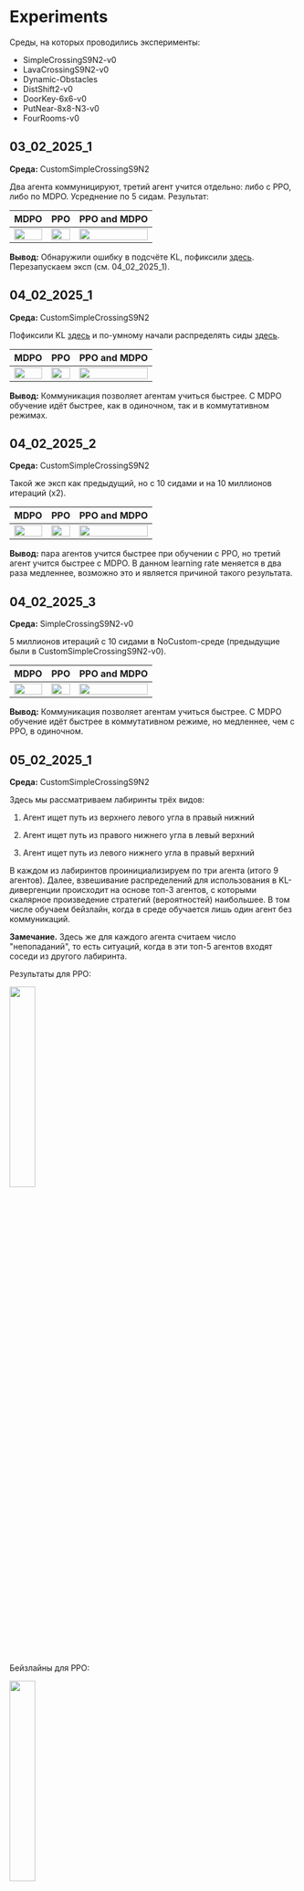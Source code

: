 # Experiments

Среды, на которых проводились эксперименты:

- SimpleCrossingS9N2-v0
- LavaCrossingS9N2-v0
- Dynamic-Obstacles
- DistShift2-v0
- DoorKey-6x6-v0
- PutNear-8x8-N3-v0
- FourRooms-v0

## 03_02_2025_1

**Среда:** CustomSimpleCrossingS9N2

Два агента коммуницируют, третий агент учится отдельно: либо с PPO, либо по MDPO. Усреднение по 5 сидам. Результат:

| MDPO  | PPO | PPO and MDPO |
|:-------------:|:-------------:|:-------------:|
| <img src="03_02_2025_1/mdpo.png" width="100%">  | <img src="03_02_2025_1/ppo.png" width="100%">  | <img src="03_02_2025_1/ppo_mdpo.png" width="100%">  |


**Вывод:** Обнаружили ошибку в подсчёте KL, пофиксили [здесь](https://github.com/RLHF-And-Friends/FedRL/commit/a42e06d3b850032b899a786ddbaa7c8bf9ed3496). Перезапускаем эксп (см. 04_02_2025_1).

## 04_02_2025_1

**Среда:** CustomSimpleCrossingS9N2

Пофиксили KL [здесь](https://github.com/RLHF-And-Friends/FedRL/commit/a42e06d3b850032b899a786ddbaa7c8bf9ed3496) и по-умному начали распределять сиды [здесь](https://github.com/RLHF-And-Friends/FedRL/commit/5e3a7ea9ce056bab3cc244c85e35ecf2488758c3).

| MDPO  | PPO | PPO and MDPO |
|:-------------:|:-------------:|:-------------:|
| <img src="04_02_2025_1/mdpo.png" width="100%">  | <img src="04_02_2025_1/ppo.png" width="100%">  | <img src="04_02_2025_1/ppo_mdpo.png" width="100%">  |


**Вывод:** Коммуникация позволяет агентам учиться быстрее. С MDPO обучение идёт быстрее, как в одиночном, так и в коммутативном режимах.

## 04_02_2025_2

**Среда:** CustomSimpleCrossingS9N2

Такой же эксп как предыдущий, но с 10 сидами и на 10 миллионов итераций (x2).

| MDPO  | PPO | PPO and MDPO |
|:-------------:|:-------------:|:-------------:|
| <img src="04_02_2025_2/mdpo.png" width="100%">  | <img src="04_02_2025_2/ppo.png" width="100%">  | <img src="04_02_2025_2/ppo_mdpo.png" width="100%">  |



**Вывод:** пара агентов учится быстрее при обучении с PPO, но третий агент учится быстрее с MDPO. В данном learning rate меняется в два раза медленнее, возможно это и является причиной такого результата.

## 04_02_2025_3

**Среда:** SimpleCrossingS9N2-v0

5 миллионов итераций с 10 сидами в NoCustom-среде (предыдущие были в CustomSimpleCrossingS9N2-v0).

| MDPO  | PPO | PPO and MDPO |
|:-------------:|:-------------:|:-------------:|
| <img src="04_02_2025_3/mdpo.png" width="100%">  | <img src="04_02_2025_3/ppo.png" width="100%">  | <img src="04_02_2025_3/ppo_mdpo.png" width="100%">  |


**Вывод:** Коммуникация позволяет агентам учиться быстрее. С MDPO обучение идёт быстрее в коммутативном режиме, но медленнее, чем с PPO, в одиночном.

## 05_02_2025_1

**Среда:** CustomSimpleCrossingS9N2

Здесь мы рассматриваем лабиринты трёх видов:

1. Агент ищет путь из верхнего левого угла в правый нижний

2. Агент ищет путь из правого нижнего угла в левый верхний

3. Агент ищет путь из левого нижнего угла в правый верхний

В каждом из лабиринтов проинициализируем по три агента (итого 9 агентов). Далее, взвешивание распределений для использования в KL-дивергенции происходит на основе топ-3 агентов, с которыми скалярное произведение стратегий (вероятностей) наибольшее. В том числе обучаем бейзлайн, когда в среде обучается лишь один агент без коммуникаций.

**Замечание.** Здесь же для каждого агента считаем число "непопаданий", то есть ситуаций, когда в эти топ-5 агентов входят соседи из другого лабиринта.

Результаты для PPO:

<img src="05_02_2025_1/ppo.png" width="30%">

Бейзлайны для PPO:

<img src="05_02_2025_1/ppo_baselines.png" width="30%">

**Вывод:** первая и третья группы учатся быстрее в single-режиме, чем с выбором top-3 соседей. В то же время агент из второй группы (правый нижний угол -> левый верхний) почти не учится. 

Результаты для MDPO:

<img src="05_02_2025_1/mdpo.png" width="30%">

Бейзлайны для MDPO:

<img src="05_02_2025_1/mdpo_baselines.png" width="30%">

**Вывод:** первая и третья группы учатся быстрее в федеративном постановке (с выбором top-3 соседей), чем в single-режиме. В то же время агент из второй группы (правый нижний угол -> левый верхний) почти не учится в single-режиме, однако в федеративной постановке вторая группа учится, но хуже, чем первая и третья группы.

Бейзлайны на одном графике:

<img src="05_02_2025_1/ppo_mdpo_baselines.png" width="30%">

**Вывод:** в бейзлайнах PPO и MDPO агент из второй группы не учится, а для агентов из первой и третьей группы бейзлайны учатся быстрее с PPO.


## 05_02_2025_2

**Среда:** CustomSimpleCrossingS9N2

Такой же сетап как выше (05_02_2025_1), но взвешиваем только агентов из того же лабиринта на основе их среднего reward'а на момент последней коммуникации. В том числе обучаем бейзлайн, когда в среде обучается лишь один агент без коммуникаций.

| MDPO  | PPO | PPO and MDPO |
|:-------------:|:-------------:|:-------------:|
| <img src="05_02_2025_2/mdpo.png" width="100%">  | <img src="05_02_2025_2/ppo.png" width="100%">  | <img src="05_02_2025_2/ppo_mdpo.png" width="100%">  |


Видим, что для MDPO и PPO бейзлайны (отдельно обучающиеся агенты) показывают результат хуже, чем в федеративном сетапе. Более того, с MDPO обучение идёт быстрее.

Бейзлайны на одном графике:

<img src="05_02_2025_2/ppo_mdpo_baselines.png" width="30%">

Таким образом, MDPO сначала обгоняет PPO, но потом сильно уступает.

## 10_02_2025_1

**Среда:** CustomSimpleCrossingS9N2

Запускаем обучение бейзлайна с различными коэффициентами регуляризации перед KL-термом. (сетка от 0.0 до 1.0 с шагом 0.2).

Результаты для PPO:

<img src="10_02_2025_1/ppo.png" width="30%">

То есть для PPO бейзлайн учится лучше всего с коэффициентами 0.4, 0.6 и 0.8 перед KL-термом.

Результаты для MDPO:

<img src="10_02_2025_1/mdpo.png" width="30%">

Для MDPO бейзлайн учится лучше с коэффициентами 0.4, 0.6 и 1.0 перед KL-термом.

Сравним лучшие результаты PPO и MDPO:

<img src="10_02_2025_1/ppo_mdpo_best_three.png" width="30%">

Таким образом, топ бейзлайнов с MDPO учатся лучше, чем топ бейзлайнов с PPO.

## 13_02_2025_1

**Среда:** CustomSimpleCrossingS9N2

Такой же сетап как 05_02_2025_1, но с 12 агентами (добавили ещё один угол).


Результаты для MDPO:


Результаты для PPO:


## 20_02_2025_1

**Среда:** CustomLavaCrossingS9N2

Такой же сетап как 05_02_2025_2, но в среде с лавой, а не обычными стенками. В том числе обучаем бейзлайн, когда в среде обучается лишь один агент без коммуникаций.


| MDPO  | PPO | PPO and MDPO |
|:-------------:|:-------------:|:-------------:|
| <img src="20_02_2025_1/mdpo.png" width="100%">  | <img src="20_02_2025_1/ppo.png" width="100%">  | <img src="20_02_2025_1/ppo_mdpo.png" width="100%">  |


## 23_02_2025_1

**Среда:** CustomLavaCrossingS9N2

Такой же сетап как 20_02_2025_1, но с 3 агентами.

Результаты для MDPO и PPO на одном графике:

<img src="23_02_2025_1/ppo_mdpo.png" width="30%">


## 23_02_2025_2

**Среда:** CustomLavaCrossingS9N2

Такой же сетап как 20_02_2025_1, но с 6 агентами.

Результаты для MDPO и PPO на одном графике:

<img src="23_02_2025_2/ppo_mdpo.png" width="30%">

## 24_02_2025_1

**Среда:** PutNear-8x8-N3-v0

Такой же сетап как 20_02_2025_1, но с 3 агентами и в среде "MiniGrid-PutNear-8x8-N3-v0" с коэффициентом регуляризации 0.4 для MDPO и 0.8 для PPO.

## 08_03_2025_1

**Среда:** CustomLavaCrossingS9N2

Обучаем PPO-бейзлайн из сетапа 20_02_2025_1 с разными гиперпараметрами. Начинем логировать в wandb.